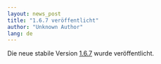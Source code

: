 ```yaml
---
layout: news_post
title: "1.6.7 veröffentlicht"
author: "Unknown Author"
lang: de
---
```


Die neue stabile Version [1.6.7][1] wurde veröffentlicht.



[1]: https://cache.ruby-lang.org/pub/ruby/ruby-1.6.7.tar.gz
